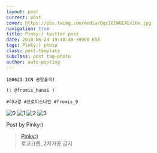 ```yaml
---
layout: post
current: post
cover: https://pbs.twimg.com/media/Dgc10IWUEAEx1Hv.jpg
navigation: true
title: Pinky:) twitter post
date: 2018-06-24 19:48:49 +0900 KST
tags: Pinky:) photo
class: post-template
subclass: post tag-photo
author: auto-posting
---
```


```  
180623 ICN 공항출국)  
  
(: @fromis_hanai )  
  
#이나경 #프로미스나인 #fromis_9  

```

![0](https://pbs.twimg.com/media/Dgc1wAxUYAAGPzd.jpg)
![1](https://pbs.twimg.com/media/Dgc1zKyVQAUOlrA.jpg)
![2](https://pbs.twimg.com/media/Dgc1zr0VMAAJ1-_.jpg)
![3](https://pbs.twimg.com/media/Dgc10IWUEAEx1Hv.jpg)


Post by Pinky:)

> [Pinky:)](https://twitter.com/pinkypic7)  
  로고크롭, 2차가공 금지